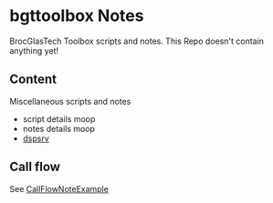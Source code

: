 bgttoolbox Notes
================

BrocGlasTech Toolbox scripts and notes.
This Repo doesn't contain anything yet!

## Content

Miscellaneous scripts and notes

*   script details
    moop
*   notes details
    moop
*   [dspsrv](http://www.dspsrv.com/~jamesc/)

## Call flow

See [CallFlowNoteExample](CallFlowNoteExample.md)